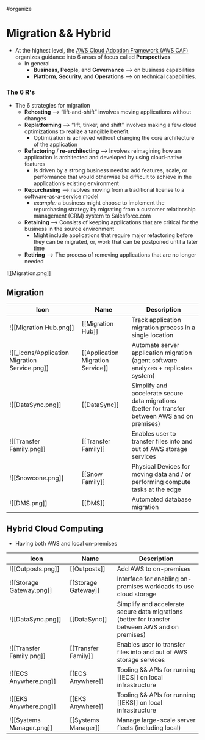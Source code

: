 #organize 
# Migration && Hybrid
- At the highest level, the [AWS Cloud Adoption Framework (AWS CAF)](https://d1.awsstatic.com/whitepapers/aws_cloud_adoption_framework.pdf) organizes guidance into 6 areas of focus called **Perspectives**
	- In general
		- **Business**, **People**, and **Governance** --> on business capabilities
		- **Platform**, **Security**, and **Operations** --> on technical capabilities.

### The 6 R's
- The 6 strategies for migration
	- **Rehosting** --> “lift-and-shift” involves moving applications without changes
	- **Replatforming** --> “lift, tinker, and shift” involves making a few cloud optimizations to realize a tangible benefit.
		- Optimization is achieved without changing the core architecture of the application
	- **Refactoring** / **re-architecting** --> Involves reimagining how an application is architected and developed by using cloud-native features
		- Is driven by a strong business need to add features, scale, or performance that would otherwise be difficult to achieve in the application’s existing environment
	- **Repurchasing**  -->involves moving from a traditional license to a software-as-a-service model
		- *example:* a business might choose to implement the repurchasing strategy by migrating from a customer relationship management (CRM) system to Salesforce.com
	- **Retaining** --> Consists of keeping applications that are critical for the business in the source environment
		- Might include applications that require major refactoring before they can be migrated, or, work that can be postponed until a later time
	- **Retiring** --> The process of removing applications that are no longer needed


![[Migration.png]]
## Migration

| Icon | Name | Description |
| --- | --- | --- |
| ![[Migration Hub.png]] | [[Migration Hub]] | Track application migration process in a single location |
| ![[_icons/Application Migration Service.png]] | [[Application Migration Service]] | Automate server application migration (agent software analyzes + replicates system) |
| ![[DataSync.png]] | [[DataSync]] | Simplify and accelerate secure data migrations (better for transfer between AWS and on premises) |
| ![[Transfer Family.png]] | [[Transfer Family]] | Enables user to transfer files into and out of AWS storage services |
| ![[Snowcone.png]] | [[Snow Family]] | Physical Devices for moving data and / or performing compute tasks at the edge |
| ![[DMS.png]] | [[DMS]] | Automated database migration |


## Hybrid Cloud Computing
- Having both AWS and local on-premises

| Icon | Name | Description |
| --- | --- | --- |
| ![[Outposts.png]] | [[Outposts]] | Add AWS to on-premises |
| ![[Storage Gateway.png]] | [[Storage Gateway]] | Interface for enabling on-premises workloads to use cloud storage |
| ![[DataSync.png]] | [[DataSync]] | Simplify and accelerate secure data migrations (better for transfer between AWS and on premises) |
| ![[Transfer Family.png]] | [[Transfer Family]] | Enables user to transfer files into and out of AWS storage services |
| ![[ECS Anywhere.png]] | [[ECS Anywhere]] | Tooling && APIs for running [[ECS]] on local infrastructure |
| ![[EKS Anywhere.png]] | [[EKS Anywhere]] | Tooling && APIs for running [[EKS]] on local infrastructure |
| ![[Systems Manager.png]] | [[Systems Manager]] | Manage large-scale server fleets (including local) |  |


